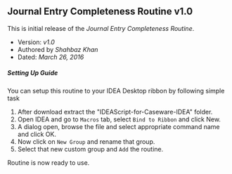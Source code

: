 ## Journal Entry Completeness Routine v1.0

This is initial release of the *Journal Entry Completeness Routine*. 
- Version: *v1.0*
- Authored by *Shahbaz Khan*
- Dated: *March 26, 2016*

##### Setting Up Guide
You can setup this routine to your IDEA Desktop ribbon by following simple task
  1. After download extract the "IDEAScript-for-Caseware-IDEA" folder.
  2. Open IDEA and go to ```Macros``` tab, select ```Bind to Ribbon``` and click New.
  3. A dialog open, browse the file and select appropriate command name and click OK.
  4. Now click on ```New Group``` and rename that group.
  5. Select that new custom group and ```Add``` the routine.
  
Routine is now ready to use.
